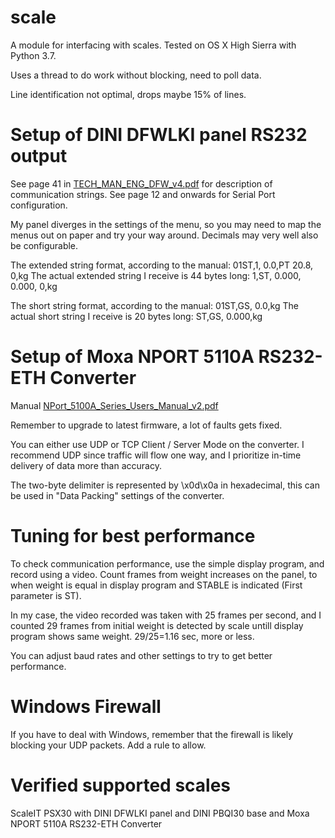 # scale

A module for interfacing with scales. Tested on OS X High Sierra with Python 3.7.

Uses a thread to do work without blocking, need to poll data.

Line identification not optimal, drops maybe 15% of lines.

# Setup of DINI DFWLKI panel RS232 output
See page 41 in [TECH_MAN_ENG_DFW_v4.pdf](http://www.diniargeo.by/Downloads/INDIKATORY/Series_DFW/TECH_MAN_ENG_DFW_v4.pdf) for description of communication strings. See page 12 and onwards for Serial Port configuration.

My panel diverges in the settings of the menu, so you may need to map the menus out on paper and try your way around. Decimals may very well also be configurable.

The extended string format, according to the manual:
01ST,1, 0.0,PT 20.8, 0,kg<CR><LF>
The actual extended string I receive is 44 bytes long:
1,ST,     0.000,       0.000,         0,kg<CR><LF>

The short string format, according to the manual:
01ST,GS, 0.0,kg<CR><LF>
The actual short string I receive is 20 bytes long:
ST,GS,   0.000,kg<CR><LF>

# Setup of Moxa NPORT 5110A RS232-ETH Converter
Manual [NPort_5100A_Series_Users_Manual_v2.pdf](http://support.elmark.com.pl/moxa/products/Serwery_portow_szeregowych/NPort_P5150A/manual/NPort_5100A_Series_Users_Manual_v2.pdf) 

Remember to upgrade to latest firmware, a lot of faults gets fixed.

You can either use UDP or TCP Client / Server Mode on the converter. I recommend UDP since traffic will flow one way, and I prioritize in-time delivery of data more than accuracy.

The <CR><LF> two-byte delimiter is represented by \x0d\x0a in hexadecimal, this can be used in "Data Packing" settings of the converter.

# Tuning for best performance
To check communication performance, use the simple display program, and record using a video. Count frames from weight increases on the panel, to when weight is equal in display program and STABLE is indicated (First parameter is ST).

In my case, the video recorded was taken with 25 frames per second, and I counted 29 frames from initial weight is detected by scale untill display program shows same weight. 29/25=1.16 sec, more or less.

You can adjust baud rates and other settings to try to get better performance.

# Windows Firewall
If you have to deal with Windows, remember that the firewall is likely blocking your UDP packets. Add a rule to allow.

# Verified supported scales
ScaleIT PSX30 with DINI DFWLKI panel and DINI PBQI30 base and Moxa NPORT 5110A RS232-ETH Converter
